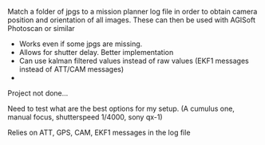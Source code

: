 



Match a folder of jpgs to a mission planner log file in order to obtain camera position and orientation of all images. These can then be used with AGISoft Photoscan or similar

* Works even if some jpgs are missing. 
* Allows for shutter delay. Better implementation
* Can use kalman filtered values instead of raw values (EKF1 messages instead of ATT/CAM messages)
* 

Project not done... 

Need to test what are the best options for my setup. (A cumulus one, manual focus, shutterspeed 1/4000, sony qx-1)




Relies on ATT, GPS, CAM, EKF1 messages in the log file



